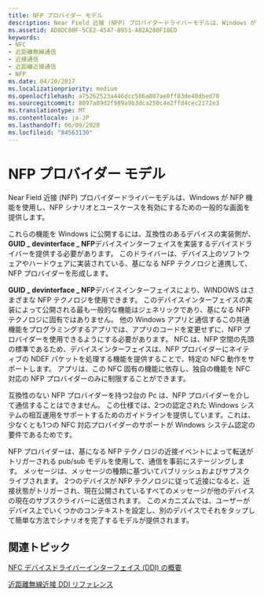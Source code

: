 ```yaml
---
title: NFP プロバイダー モデル
description: Near Field 近接 (NFP) プロバイダードライバーモデルは、Windows が NFP 機能を使用し、NFP シナリオとユースケースを有効にするための一般的な画面を提供します。
ms.assetid: AD8DC80F-5CE2-4547-B951-A82A280F18ED
keywords:
- NFC
- 近距離無線通信
- 近接通信
- 近距離近接通信
- NFP
ms.date: 04/20/2017
ms.localizationpriority: medium
ms.openlocfilehash: a75262523a446dcc586a807ae0ff83de40dbed70
ms.sourcegitcommit: 8097a09d2f989a9b3dca250c4e2ffd4cec2172e3
ms.translationtype: MT
ms.contentlocale: ja-JP
ms.lasthandoff: 06/09/2020
ms.locfileid: "84563130"
---
```

# <a name="nfp-provider-model"></a>NFP プロバイダー モデル

Near Field 近接 (NFP) プロバイダードライバーモデルは、Windows が NFP 機能を使用し、NFP シナリオとユースケースを有効にするための一般的な画面を提供します。

これらの機能を Windows に公開するには、互換性のあるデバイスの実装側が、 **GUID \_ devinterface \_ NFP**デバイスインターフェイスを実装するデバイスドライバーを提供する必要があります。 このドライバーは、デバイス上のソフトウェアやハードウェアに実装されている、基になる NFP テクノロジと連携して、NFP プロバイダーを形成します。

**GUID \_ devinterface \_ NFP**デバイスインターフェイスにより、WINDOWS はさまざまな NFP テクノロジを使用できます。 このデバイスインターフェイスの実装によって公開される最も一般的な機能はジェネリックであり、基になる NFP テクノロジに固有ではありません。 他の Windows アプリと通信するこの共通機能をプログラミングするアプリでは、アプリのコードを変更せずに、NFP プロバイダーを使用できるようにする必要があります。 NFC は、NFP 空間の先頭の標準であるため、デバイスインターフェイスは、NFP プロバイダーにネイティブの NDEF パケットを処理する機能を提供することで、特定の NFC 動作をサポートします。 アプリは、この NFC 固有の機能に依存し、独自の機能を NFC 対応の NFP プロバイダーのみに制限することができます。

互換性のない NFP プロバイダーを持つ2台の Pc は、NFP プロバイダーを介して通信することはできません。 この仕様では、2つの認定された Windows システムの相互運用をサポートするためのガイドラインを提供しています。これは、少なくとも1つの NFC 対応プロバイダーのサポートが Windows システム認定の要件であるためです。

NFP プロバイダーは、基になる NFP テクノロジの近接イベントによって転送がトリガーされる pub/sub モデルを使用して、通信を事前にステージングします。 メッセージは、メッセージの種類に基づいてパブリッシュおよびサブスクライブされます。 2つのデバイスが NFP テクノロジに従って近接になると、近接状態がトリガーされ、現在公開されているすべてのメッセージが他のデバイスの現在のサブスクライバーに送信されます。 このメカニズムでは、ユーザーがデバイス上でいくつかのコンテキストを設定し、別のデバイスでそれをタップして簡単な方法でシナリオを完了するモデルが提供されます。

## <a name="related-topics"></a>関連トピック

[NFC デバイスドライバーインターフェイス (DDI) の概要](https://docs.microsoft.com/windows-hardware/drivers/ddi/index)  

[近距離無線近接 DDI リファレンス](https://docs.microsoft.com/windows-hardware/drivers/ddi/index)  

